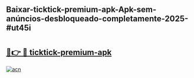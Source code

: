 ## Baixar-ticktick-premium-apk-Apk-sem-anúncios-desbloqueado-completamente-2025-#ut45i

# <h2><a href="https://ainizakaria.my?title=ticktick-premium-apk&ref=22M">🔗👉 🔴 ticktick-premium-apk</a></h2>

[![acn](https://github.com/user-attachments/assets/0f9c940e-d8b0-45ae-aac7-cd30a18b3e1c)](https://ainizakaria.my?title=ticktick-premium-apk&ref=22M)

